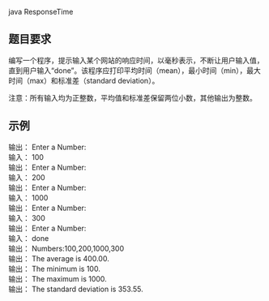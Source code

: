java
ResponseTime

##  题目要求
编写一个程序，提示输入某个网站的响应时间，以毫秒表示，不断让用户输入值，直到用户输入“done”。该程序应打印平均时间（mean），最小时间（min），最大时间（max）和标准差（standard deviation）。

注意：所有输入均为正整数，平均值和标准差保留两位小数，其他输出为整数。

##  示例
输出：	Enter a Number:  
输入：	100  
输出：	Enter a Number:  
输入：	200  
输出：	Enter a Number:  
输入：	1000  
输出：	Enter a Number:  
输入：	300  
输出：	Enter a Number:  
输入：	done  
输出：	Numbers:100,200,1000,300  
输出：	The average is 400.00.  
输出：	The minimum is 100.  
输出：	The maximum is 1000.  
输出：	The standard deviation is 353.55.   